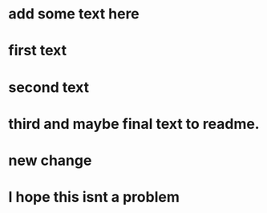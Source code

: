 # add some text here


# first text


# second text



# third and maybe final text to readme.




# new change



# I hope this isnt a problem